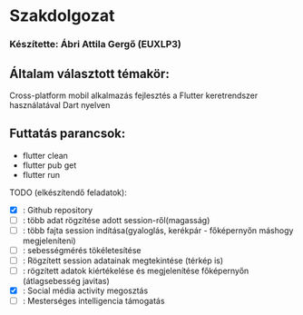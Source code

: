 # Szakdolgozat
### Készítette: Ábri Attila Gergő (EUXLP3)

## Általam választott témakör:
Cross-platform mobil alkalmazás fejlesztés a Flutter keretrendszer használatával Dart nyelven

## Futtatás parancsok:
- flutter clean
- flutter pub get
- flutter run

TODO (elkészítendő feladatok):
- [X] : Github repository
- [ ] : több adat rögzítése adott session-ről(magasság)
- [ ] : több fajta session indítása(gyaloglás, kerékpár - főképernyőn máshogy megjeleníteni)
- [ ] : sebességmérés tökéletesítése
- [ ] : Rögzített session adatainak megtekintése (térkép is)
- [ ] : rögzített adatok kiértékelése és megjelenítése főképernyőn (átlagsebesség javitas)
- [X] : Social média activity megosztás
- [ ] : Mesterséges intelligencia támogatás
